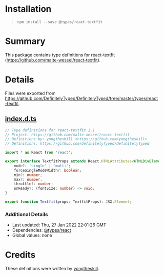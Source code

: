 # Installation
> `npm install --save @types/react-textfit`

# Summary
This package contains type definitions for react-textfit (https://github.com/malte-wessel/react-textfit).

# Details
Files were exported from https://github.com/DefinitelyTyped/DefinitelyTyped/tree/master/types/react-textfit.
## [index.d.ts](https://github.com/DefinitelyTyped/DefinitelyTyped/tree/master/types/react-textfit/index.d.ts)
````ts
// Type definitions for react-textfit 1.1
// Project: https://github.com/malte-wessel/react-textfit
// Definitions by: yongtheskill <https://github.com/yongtheskill>
// Definitions: https://github.com/DefinitelyTyped/DefinitelyTyped

import * as React from 'react';

export interface TextfitProps extends React.HTMLAttributes<HTMLDivElement> {
    mode?: 'single' | 'multi';
    forceSingleModeWidth?: boolean;
    min?: number;
    max?: number;
    throttle?: number;
    onReady?: (fontSize: number) => void;
}

export function Textfit(props: TextfitProps): JSX.Element;

````

### Additional Details
 * Last updated: Thu, 27 Jan 2022 22:01:26 GMT
 * Dependencies: [@types/react](https://npmjs.com/package/@types/react)
 * Global values: none

# Credits
These definitions were written by [yongtheskill](https://github.com/yongtheskill).
